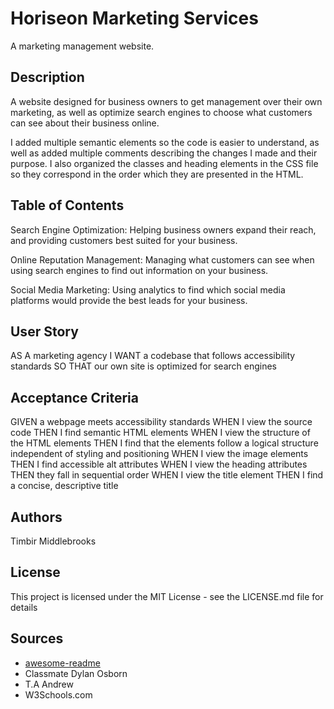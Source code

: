 # Horiseon Marketing Services

A marketing management website.

## Description

A website designed for business owners to get management over their own marketing, as well as optimize search engines to choose what customers can see about their business online.

I added multiple semantic elements so the code is easier to understand, as well as added multiple comments describing the changes I made and their purpose. I also organized the classes and heading elements in the CSS file so they correspond in the order which they are presented in the HTML.

## Table of Contents

Search Engine Optimization: Helping business owners expand their reach, and providing customers best suited for your business.

Online Reputation Management: Managing what customers can see when using search engines to find out information on your business.

Social Media Marketing: Using analytics to find which social media platforms would provide the best leads for your business.


## User Story
AS A marketing agency
I WANT a codebase that follows accessibility standards
SO THAT our own site is optimized for search engines

## Acceptance Criteria
GIVEN a webpage meets accessibility standards
WHEN I view the source code
THEN I find semantic HTML elements
WHEN I view the structure of the HTML elements
THEN I find that the elements follow a logical structure independent of styling and positioning
WHEN I view the image elements
THEN I find accessible alt attributes
WHEN I view the heading attributes
THEN they fall in sequential order
WHEN I view the title element
THEN I find a concise, descriptive title


## Authors

Timbir Middlebrooks


## License

This project is licensed under the MIT License - see the LICENSE.md file for details

## Sources
 
* [awesome-readme](https://github.com/matiassingers/awesome-readme)
* Classmate Dylan Osborn
* T.A Andrew
* W3Schools.com